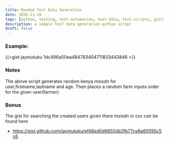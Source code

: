 ```yaml
---
title: Random Test Data Generation
date: 2020-11-19
tags: [python, testing, test-automation, test-data, test-scripts, gists]
description: a sample test data generation python script
draft: false
---
```


### Example:

{{<gist jaymutuku 1dc496a00ea484783404711833443846 >}}

### Notes

The above script generates random kenya msisdn for user,firstname,lastname and age.
Then places a random farm inputs order for the given user(farmer)

### Bonus

The gist for searching the created users given there msisdn in csv can be found here

-   https://gist.github.com/jaymutuku/ef48ed0d6850db2fb77ce8a60595c5c6
